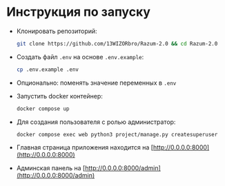 # Инструкция по запуску

+ Клонировать репозиторий:

    ```bash
    git clone https://github.com/13WIZORbro/Razum-2.0 && cd Razum-2.0
    ```

+ Создать файл `.env` на основе `.env.example`:

    ```bash
    cp .env.example .env
    ```

+ Опционально: поменять значение переменных в `.env`

+ Запустить docker контейнер:

    ```bash
    docker compose up
    ```

+ Для создания пользователя с ролью администратор:

    ```bash
    docker compose exec web python3 project/manage.py createsuperuser
    ```

+ Главная страница приложения находится на [http://0.0.0.0:8000](http://0.0.0.0:8000)

+ Админская панель на [http://0.0.0.0:8000/admin](http://0.0.0.0:8000/admin)
